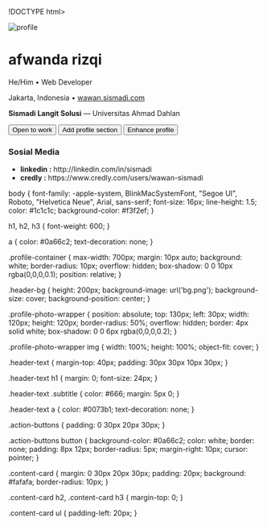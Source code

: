 !DOCTYPE html>
<html lang="en">
<head>
  <meta charset="UTF-8" />
  <meta name="viewport" content="width=device-width, initial-scale=1.0"/>
  <title>afwanda rizqi(ip231)</title>
  <link rel="stylesheet" href="style.css" />
</head>
<body>
  <div class="profile-container">
  <div class="header-bg"></div>

  <div class="profile-photo-wrapper">
    <img src="profile.png" alt="profile" class="profile-photo" />
  </div>

  <div class="header-text">
    <h1>afwanda rizqi</h1>
    <p class="subtitle">He/Him • Web Developer</p>
    <p>Jakarta, Indonesia • <a href="https://wawan.sismadi.com">wawan.sismadi.com</a></p>
    <p><strong>Sismadi Langit Solusi</strong> — Universitas Ahmad Dahlan</p>
  </div>

  <div class="action-buttons">
    <button>Open to work</button>
    <button>Add profile section</button>
    <button>Enhance profile</button>
  </div>

  <div id="content"  >


  </div>



  <div class="content-card">
    <h3>Sosial Media <small></small></h3>
    <ul>
      <li><strong>linkedin :</strong> http://linkedin.com/in/sismadi </li>
      <li><strong>credly :</strong> https://www.credly.com/users/wawan-sismadi</li>
    </ul>
  </div>
</div>


<script type="module">
// Import Supabase client dari CDN
import { createClient } from 'https://cdn.jsdelivr.net/npm/@supabase/supabase-js/+esm'


const SUPABASE_URL = 'https://zligkbkrxqqbetnwykrq.supabase.co'
const SUPABASE_ANON_KEY = 'eyJhbGciOiJIUzI1NiIsInR5cCI6IkpXVCJ9.eyJpc3MiOiJzdXBhYmFzZSIsInJlZiI6InpsaWdrYmtyeHFxYmV0bnd5a3JxIiwicm9sZSI6ImFub24iLCJpYXQiOjE3NDkyNjM2ODUsImV4cCI6MjA2NDgzOTY4NX0.kDK8_c6qCKKRax4HbHwEbAMwTavhDRWdgqkDtjWWYD8'


const supabase = createClient(SUPABASE_URL, SUPABASE_ANON_KEY)

// Elemen DOM
// const addBtn = document.getElementById('addBtn')
// const dataBody = document.getElementById('dataBody')
// const crudForm = document.getElementById('crudForm')
// const recordIdInput = document.getElementById('recordId')
// const nameInput = document.getElementById('nameInput')
// const emailInput = document.getElementById('emailInput')
// const deleteBtn = document.getElementById('deleteBtn')
// const cancelBtn = document.getElementById('cancelBtn')

const content = document.getElementById('content')

// Fungsi load data ke tabel
async function loadData() {
  const { data, error } = await supabase.from('web').select('*').order('id')
  if (error) {
    alert('Error loading data: ' + error.message)
    return
  }
  content.innerHTML = ''
  let  out=``;
  data.forEach(row => {

    out+=`

    <div class="content-card">
    <h2>${row.judul}</h2>
    <p>${row.isi}
</p>

  </div>
  `

  })
  content.innerHTML = out


}

 // Load data saat halaman siap
window.addEventListener('DOMContentLoaded', loadData)

</script>



</body>
</html>
body {
  font-family: -apple-system, BlinkMacSystemFont, "Segoe UI", Roboto, "Helvetica Neue", Arial, sans-serif;
  font-size: 16px;
  line-height: 1.5;
  color: #1c1c1c;
  background-color: #f3f2ef;
}

h1, h2, h3 {
  font-weight: 600;
}

a {
  color: #0a66c2;
  text-decoration: none;
}

.profile-container {
  max-width: 700px;
  margin: 10px auto;
  background: white;
  border-radius: 10px;
  overflow: hidden;
  box-shadow: 0 0 10px rgba(0,0,0,0.1);
  position: relative;
}

.header-bg {
  height: 200px;
  background-image: url('bg.png');
  background-size: cover;
  background-position: center;
}

.profile-photo-wrapper {
  position: absolute;
  top: 130px;
  left: 30px;
  width: 120px;
  height: 120px;
  border-radius: 50%;
  overflow: hidden;
  border: 4px solid white;
  box-shadow: 0 0 6px rgba(0,0,0,0.2);
}

.profile-photo-wrapper img {
  width: 100%;
  height: 100%;
  object-fit: cover;
}

.header-text {
  margin-top: 40px;
  padding: 30px 30px 10px 30px;
}

.header-text h1 {
  margin: 0;
  font-size: 24px;
}

.header-text .subtitle {
  color: #666;
  margin: 5px 0;
}

.header-text a {
  color: #0073b1;
  text-decoration: none;
}

.action-buttons {
  padding: 0 30px 20px 30px;
}

.action-buttons button {
  background-color: #0a66c2;
  color: white;
  border: none;
  padding: 8px 12px;
  border-radius: 5px;
  margin-right: 10px;
  cursor: pointer;
}

.content-card {
  margin: 0 30px 20px 30px;
  padding: 20px;
  background: #fafafa;
  border-radius: 10px;
}

.content-card h2, .content-card h3 {
  margin-top: 0;
}

.content-card ul {
  padding-left: 20px;
}
